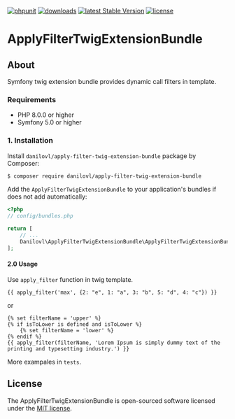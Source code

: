 [![phpunit](https://github.com/danilovl/apply-filter-twig-extension-bundle/actions/workflows/phpunit.yml/badge.svg)](https://github.com/danilovl/apply-filter-twig-extension-bundle/actions/workflows/phpunit.yml)
[![downloads](https://img.shields.io/packagist/dt/danilovl/apply-filter-twig-extension-bundle)](https://packagist.org/packages/danilovl/apply-filter-twig-extension-bundle)
[![latest Stable Version](https://img.shields.io/packagist/v/danilovl/apply-filter-twig-extension-bundle)](https://packagist.org/packages/danilovl/apply-filter-twig-extension-bundle)
[![license](https://img.shields.io/packagist/l/danilovl/apply-filter-twig-extension-bundle)](https://packagist.org/packages/danilovl/apply-filter-twig-extension-bundle)

# ApplyFilterTwigExtensionBundle #

## About ##

Symfony twig extension bundle provides dynamic call filters in template.

### Requirements 

  * PHP 8.0.0 or higher
  * Symfony 5.0 or higher

### 1. Installation

Install `danilovl/apply-filter-twig-extension-bundle` package by Composer:
 
``` bash
$ composer require danilovl/apply-filter-twig-extension-bundle
```
Add the `ApplyFilterTwigExtensionBundle` to your application's bundles if does not add automatically:

``` php
<?php
// config/bundles.php

return [
    // ...
    Danilovl\ApplyFilterTwigExtensionBundle\ApplyFilterTwigExtensionBundle::class => ['all' => true]
];
```

#### 2.0 Usage

Use `apply_filter` function in twig template.

```twig
{{ apply_filter('max', {2: "e", 1: "a", 3: "b", 5: "d", 4: "c"}) }}
```
or 

```twig
{% set filterName = 'upper' %}
{% if isToLower is defined and isToLower %}
    {% set filterName = 'lower' %}
{% endif %}
{{ apply_filter(filterName, 'Lorem Ipsum is simply dummy text of the printing and typesetting industry.') }}
```

More exampales in `tests`.

## License

The ApplyFilterTwigExtensionBundle is open-sourced software licensed under the [MIT license](https://opensource.org/licenses/MIT).